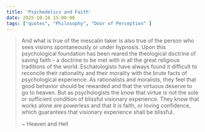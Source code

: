 ```yaml
---
title: 'Psychedelics and Faith'
date: 2025-10-16 15:00:00
tags: ["quotes", "Philosophy", "Door of Perception" ]
---
```


> And what is true of the mescalin taker is also true of the person who sees
> visions spontaneously or under hypnosis. Upon this psychological foundation
> has been reared the theological doctrine of saving faith – a doctrine to be met
> with in all the great religious traditions of the world. Eschatologists have
> always found it difficult to reconcile their rationality and their morality with
> the brute facts of psychological experience. As rationalists and moralists, they
> feel that good behavior should be rewarded and that the virtuous deserve to go
> to heaven. But as psychologists the know that virtue is not the sole or
> sufficient condition of blissful visionary experience. They know that works
> alone are powerless and that it is faith, or loving confidence, which
> guarantees that visionary experience shall be blissful.
>
> ~ Heaven and Hell
